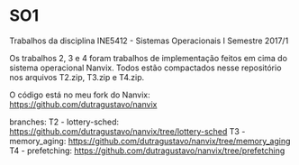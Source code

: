 # SO1
Trabalhos da disciplina INE5412 - Sistemas Operacionais I 
Semestre 2017/1

Os trabalhos 2, 3 e 4 foram trabalhos de implementação feitos em cima do sistema operacional Nanvix.  Todos estão compactados nesse repositório nos arquivos T2.zip, T3.zip e T4.zip.

O código está no meu fork do Nanvix: https://github.com/dutragustavo/nanvix 

branches:
T2 - lottery-sched: https://github.com/dutragustavo/nanvix/tree/lottery-sched
T3 - memory_aging: https://github.com/dutragustavo/nanvix/tree/memory_aging
T4 - prefetching: https://github.com/dutragustavo/nanvix/tree/prefetching
